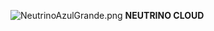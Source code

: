 ![NeutrinoAzulGrande.png](https://bitbucket.org/repo/GxqAo6/images/1345630768-NeutrinoAzulGrande.png)  **NEUTRINO CLOUD**